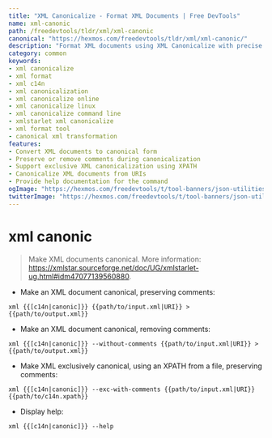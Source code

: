 ```yaml
---
title: "XML Canonicalize - Format XML Documents | Free DevTools"
name: xml-canonic
path: /freedevtools/tldr/xml/xml-canonic
canonical: "https://hexmos.com/freedevtools/tldr/xml/xml-canonic/"
description: "Format XML documents using XML Canonicalize with precise control over comments. Transform XML into canonical form quickly with this free online tool, no registration required."
category: common
keywords:
- xml canonicalize
- xml format
- xml c14n
- xml canonicalization
- xml canonicalize online
- xml canonicalize linux
- xml canonicalize command line
- xmlstarlet xml canonicalize
- xml format tool
- canonical xml transformation
features:
- Convert XML documents to canonical form
- Preserve or remove comments during canonicalization
- Support exclusive XML canonicalization using XPATH
- Canonicalize XML documents from URIs
- Provide help documentation for the command
ogImage: "https://hexmos.com/freedevtools/t/tool-banners/json-utilities-banner.png"
twitterImage: "https://hexmos.com/freedevtools/t/tool-banners/json-utilities-banner.png"
---
```


# xml canonic

> Make XML documents canonical.
> More information: <https://xmlstar.sourceforge.net/doc/UG/xmlstarlet-ug.html#idm47077139560880>.

- Make an XML document canonical, preserving comments:

`xml {{[c14n|canonic]}} {{path/to/input.xml|URI}} > {{path/to/output.xml}}`

- Make an XML document canonical, removing comments:

`xml {{[c14n|canonic]}} --without-comments {{path/to/input.xml|URI}} > {{path/to/output.xml}}`

- Make XML exclusively canonical, using an XPATH from a file, preserving comments:

`xml {{[c14n|canonic]}} --exc-with-comments {{path/to/input.xml|URI}} {{path/to/c14n.xpath}}`

- Display help:

`xml {{[c14n|canonic]}} --help`
